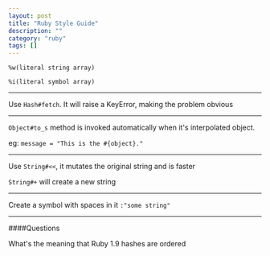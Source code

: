 ```yaml
---
layout: post
title: "Ruby Style Guide"
description: ""
category: "ruby"
tags: []
---
```


```
%w(literal string array)
```

```
%i(literal symbol array)
```

***

Use ```Hash#fetch```. It will raise a KeyError, making the problem obvious

***

```Object#to_s``` method is invoked automatically when it's interpolated object.

eg: ```message = "This is the #{object}."```

***

Use ```String#<<```, it mutates the original string and is faster

```String#+``` will create a new string

***

Create a symbol with spaces in it ```:"some string"```

***

####Questions

What's the meaning that Ruby 1.9 hashes are ordered
